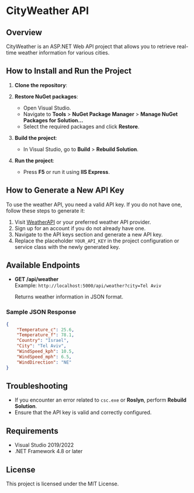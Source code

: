 # CityWeather API

## Overview
CityWeather is an ASP.NET Web API project that allows you to retrieve real-time weather information for various cities.

## How to Install and Run the Project

1. **Clone the repository**:


2. **Restore NuGet packages**:
    - Open Visual Studio.
    - Navigate to **Tools** > **NuGet Package Manager** > **Manage NuGet Packages for Solution...**
    - Select the required packages and click **Restore**.

3. **Build the project**:
    - In Visual Studio, go to **Build** > **Rebuild Solution**.

4. **Run the project**:
    - Press **F5** or run it using **IIS Express**.

## How to Generate a New API Key
To use the weather API, you need a valid API key. If you do not have one, follow these steps to generate it:

1. Visit [WeatherAPI](https://www.weatherapi.com/) or your preferred weather API provider.
2. Sign up for an account if you do not already have one.
3. Navigate to the API keys section and generate a new API key.
4. Replace the placeholder `YOUR_API_KEY` in the project configuration or service class with the newly generated key.

## Available Endpoints
- **GET /api/weather**  
  Example: `http://localhost:5000/api/weather?city=Tel Aviv`
  
  Returns weather information in JSON format.

### Sample JSON Response
```json
{
    "Temperature_c": 25.6,
    "Temperature_f": 78.1,
    "Country": "Israel",
    "City": "Tel Aviv",
    "WindSpeed_kph": 10.5,
    "WindSpeed_mph": 6.5,
    "WindDirection": "NE"
}
```

## Troubleshooting
- If you encounter an error related to `csc.exe` or **Roslyn**, perform **Rebuild Solution**.
- Ensure that the API key is valid and correctly configured.

## Requirements
- Visual Studio 2019/2022
- .NET Framework 4.8 or later

## License
This project is licensed under the MIT License.
